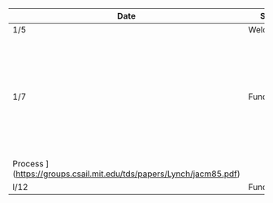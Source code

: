 | Date | Subject | Readings |
|------|-----|------|
|1/5 | Welcome | |
| 1/7 | Fundamentals |<ul><li> [A note on distributed computing](http://theory.stanford.edu/people/jcm/cs358-96/spring-os.ps) </li> <li> </li> [Impossibility of Distributed Consensus with One Faulty
Process ](https://groups.csail.mit.edu/tds/papers/Lynch/jacm85.pdf)</li></ul>|
| l/12 | Fundamentals |<ul></ul> |
